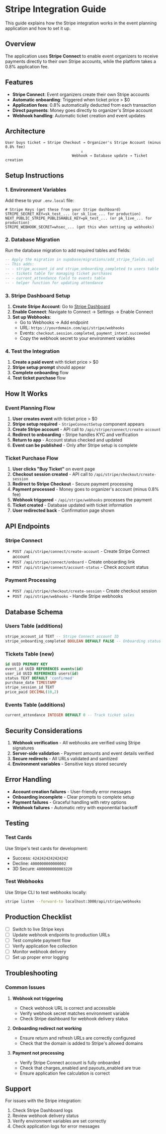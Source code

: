 # Stripe Integration Guide

This guide explains how the Stripe integration works in the event planning application and how to set it up.

## Overview

The application uses **Stripe Connect** to enable event organizers to receive payments directly to their own Stripe accounts, while the platform takes a 0.8% application fee.

## Features

- **Stripe Connect**: Event organizers create their own Stripe accounts
- **Automatic onboarding**: Triggered when ticket price > $0
- **Application fees**: 0.8% automatically deducted from each transaction
- **Direct payments**: Money goes directly to organizer's Stripe account
- **Webhook handling**: Automatic ticket creation and event updates

## Architecture

```
User buys ticket → Stripe Checkout → Organizer's Stripe Account (minus 0.8% fee)
                                  ↓
                              Webhook → Database update → Ticket creation
```

## Setup Instructions

### 1. Environment Variables

Add these to your `.env.local` file:

```env
# Stripe Keys (get these from your Stripe dashboard)
STRIPE_SECRET_KEY=sk_test_... (or sk_live_... for production)
NEXT_PUBLIC_STRIPE_PUBLISHABLE_KEY=pk_test_... (or pk_live_... for production)
STRIPE_WEBHOOK_SECRET=whsec_... (get this when setting up webhooks)
```

### 2. Database Migration

Run the database migration to add required tables and fields:

```sql
-- Apply the migration in supabase/migrations/add_stripe_fields.sql
-- This adds:
-- - stripe_account_id and stripe_onboarding_completed to users table
-- - tickets table for managing ticket purchases
-- - current_attendance field to events table
-- - helper function for updating attendance
```

### 3. Stripe Dashboard Setup

1. **Create Stripe Account**: Go to [Stripe Dashboard](https://dashboard.stripe.com/)
2. **Enable Connect**: Navigate to Connect → Settings → Enable Connect
3. **Set up Webhooks**:
   - Go to Webhooks → Add endpoint
   - URL: `https://yourdomain.com/api/stripe/webhooks`
   - Events: `checkout.session.completed`, `payment_intent.succeeded`
   - Copy the webhook secret to your environment variables

### 4. Test the Integration

1. **Create a paid event** with ticket price > $0
2. **Stripe setup prompt** should appear
3. **Complete onboarding** flow
4. **Test ticket purchase** flow

## How It Works

### Event Planning Flow

1. **User creates event** with ticket price > $0
2. **Stripe setup required** - `StripeConnectSetup` component appears
3. **Create Stripe account** - API call to `/api/stripe/connect/create-account`
4. **Redirect to onboarding** - Stripe handles KYC and verification
5. **Return to app** - Account status checked and updated
6. **Event can be published** - Only after Stripe setup is complete

### Ticket Purchase Flow

1. **User clicks "Buy Ticket"** on event page
2. **Checkout session created** - API call to `/api/stripe/checkout/create-session`
3. **Redirect to Stripe Checkout** - Secure payment processing
4. **Payment processed** - Money goes to organizer's account (minus 0.8% fee)
5. **Webhook triggered** - `/api/stripe/webhooks` processes the payment
6. **Ticket created** - Database updated with ticket information
7. **User redirected back** - Confirmation page shown

## API Endpoints

### Stripe Connect
- `POST /api/stripe/connect/create-account` - Create Stripe Connect account
- `POST /api/stripe/connect/onboard` - Create onboarding link
- `POST /api/stripe/connect/account-status` - Check account status

### Payment Processing
- `POST /api/stripe/checkout/create-session` - Create checkout session
- `POST /api/stripe/webhooks` - Handle Stripe webhooks

## Database Schema

### Users Table (additions)
```sql
stripe_account_id TEXT -- Stripe Connect account ID
stripe_onboarding_completed BOOLEAN DEFAULT FALSE -- Onboarding status
```

### Tickets Table (new)
```sql
id UUID PRIMARY KEY
event_id UUID REFERENCES events(id)
user_id UUID REFERENCES users(id)
status TEXT DEFAULT 'confirmed'
purchase_date TIMESTAMP
stripe_session_id TEXT
price_paid DECIMAL(10,2)
```

### Events Table (additions)
```sql
current_attendance INTEGER DEFAULT 0 -- Track ticket sales
```

## Security Considerations

1. **Webhook verification** - All webhooks are verified using Stripe signatures
2. **Server-side validation** - Payment amounts and event details verified
3. **Secure redirects** - All URLs validated and sanitized
4. **Environment variables** - Sensitive keys stored securely

## Error Handling

- **Account creation failures** - User-friendly error messages
- **Onboarding incomplete** - Clear prompts to complete setup
- **Payment failures** - Graceful handling with retry options
- **Webhook failures** - Automatic retry with exponential backoff

## Testing

### Test Cards
Use Stripe's test cards for development:
- Success: `4242424242424242`
- Decline: `4000000000000002`
- 3D Secure: `4000000000003220`

### Test Webhooks
Use Stripe CLI to test webhooks locally:
```bash
stripe listen --forward-to localhost:3000/api/stripe/webhooks
```

## Production Checklist

- [ ] Switch to live Stripe keys
- [ ] Update webhook endpoints to production URLs
- [ ] Test complete payment flow
- [ ] Verify application fee collection
- [ ] Monitor webhook delivery
- [ ] Set up proper error logging

## Troubleshooting

### Common Issues

1. **Webhook not triggering**
   - Check webhook URL is correct and accessible
   - Verify webhook secret matches environment variable
   - Check Stripe dashboard for webhook delivery status

2. **Onboarding redirect not working**
   - Ensure return and refresh URLs are correctly configured
   - Check that the domain is added to Stripe's allowed domains

3. **Payment not processing**
   - Verify Stripe Connect account is fully onboarded
   - Check that charges_enabled and payouts_enabled are true
   - Ensure application fee calculation is correct

## Support

For issues with the Stripe integration:
1. Check Stripe Dashboard logs
2. Review webhook delivery status
3. Verify environment variables are set correctly
4. Check application logs for error messages 